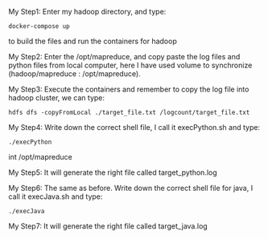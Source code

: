 My Step1:
Enter my hadoop directory, and type:

	docker-compose up
  
to build the files and run the containers for hadoop

My Step2:
	Enter the /opt/mapreduce, and copy paste the log files and python files from local computer, here I have used volume to synchronize (hadoop/mapreduce : /opt/mapreduce).

My Step3:
Execute the containers and remember to copy the log file into hadoop cluster, we can type:
  
	hdfs dfs -copyFromLocal ./target_file.txt /logcount/target_file.txt

My Step4:
Write down the correct shell file, I call it execPython.sh and type: 
	
	./execPython

int /opt/mapreduce

My Step5:
It will generate the right file called target_python.log

My Step6:
The same as before. Write down the correct shell file for java, I call it execJava.sh and type: 

	./execJava

My Step7:
It will generate the right file called target_java.log
